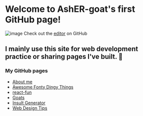 <link rel="icon" type="image/png" href="my%20art%20logo_redux_2.png" sizes="32x32">

# Welcome to AshER-goat's first GitHub page!
![image](https://asher-monkey.github.io/my%20art%20logo_redux_2.png)
Check out the [editor](https://github.com/AshER-monkey/) on GitHub

## I mainly use this site for web development practice or sharing pages I've built. 🙂
### My GitHub pages
- [About me](https://asher-monkey.github.io/About_Me/)
- [Awesome Fonty Dingy Things](https://asher-monkey.github.io/awesome-fonty-dingy-things/)
- [react-fun](https://asher-monkey.github.io/react-fun/)
- [Goats](https://asher-monkey.github.io/Goats/)
- [Insult Generator](https://asher-monkey.github.io/Insult_Generator/)
- [Web Design Tips](https://asher-monkey.github.io/Web-Design-Tips/)
